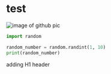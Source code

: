 # test

![image of github pic](https://www.macworld.com/wp-content/uploads/2023/01/learn_git_mac.jpg)

```python
import random

random_number = random.randint(1, 10)
print(random_number)
```

adding H1 header
